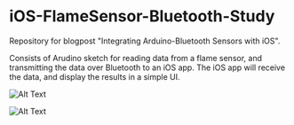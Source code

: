 # iOS-FlameSensor-Bluetooth-Study

Repository for blogpost "Integrating Arduino-Bluetooth Sensors with iOS".

Consists of Arudino sketch for reading data from a flame sensor, and transmitting the data over Bluetooth to an iOS app. The iOS app will
receive the data, and display the results in a simple UI. 

![Alt Text](https://github.com/narner/iOS-FlameSensor-Bluetooth-Study/tree/master/ReadmeResources/Circuit.JPG)

![Alt Text](https://github.com/narner/iOS-FlameSensor-Bluetooth-Study/tree/master/ReadmeResources/Demo.gif)
